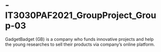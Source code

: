 # -IT3030PAF2021_GroupProject_Group-03
GadgetBadget (GB) is a company who funds innovative projects and help the young researches to sell their products via company’s online platform.

